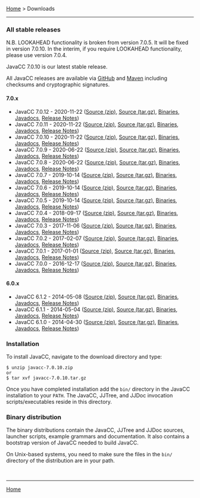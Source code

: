 [Home](index.md) > Downloads

---

### <a name="stable"></a>All stable releases

N.B. LOOKAHEAD functionality is broken from version 7.0.5. It will be fixed in version 7.0.10. In the interim, if you require LOOKAHEAD functionality, please use version 7.0.4.

JavaCC 7.0.10 is our latest stable release.

All JavaCC releases are available via [GitHub](https://github.com/javacc/javacc/releases) and [Maven](https://mvnrepository.com/artifact/net.java.dev.javacc/javacc) including checksums and cryptographic signatures.

#### 7.0.x
* JavaCC 7.0.12 - 2020-11-22 ([Source (zip)](https://github.com/javacc/javacc/archive/javacc-7.0.12.zip), [Source (tar.gz)](https://github.com/javacc/javacc/archive/javacc-7.0.12.tar.gz), [Binaries](https://repo1.maven.org/maven2/net/java/dev/javacc/javacc/7.0.12/javacc-7.0.12.jar), [Javadocs](https://repo1.maven.org/maven2/net/java/dev/javacc/javacc/7.0.12/javacc-7.0.12-javadoc.jar), [Release Notes](release-notes.md#javacc-7.0.12))
* JavaCC 7.0.11 - 2020-11-22 ([Source (zip)](https://github.com/javacc/javacc/archive/javacc-7.0.11.zip), [Source (tar.gz)](https://github.com/javacc/javacc/archive/javacc-7.0.11.tar.gz), [Binaries](https://repo1.maven.org/maven2/net/java/dev/javacc/javacc/7.0.11/javacc-7.0.11.jar), [Javadocs](https://repo1.maven.org/maven2/net/java/dev/javacc/javacc/7.0.11/javacc-7.0.11-javadoc.jar), [Release Notes](release-notes.md#javacc-7.0.11))
* JavaCC 7.0.10 - 2020-11-22 ([Source (zip)](https://github.com/javacc/javacc/archive/javacc-7.0.10.zip), [Source (tar.gz)](https://github.com/javacc/javacc/archive/javacc-7.0.10.tar.gz), [Binaries](https://repo1.maven.org/maven2/net/java/dev/javacc/javacc/7.0.10/javacc-7.0.10.jar), [Javadocs](https://repo1.maven.org/maven2/net/java/dev/javacc/javacc/7.0.10/javacc-7.0.10-javadoc.jar), [Release Notes](release-notes.md#javacc-7.0.10))
* JavaCC 7.0.9 - 2020-06-22 ([Source (zip)](https://github.com/javacc/javacc/archive/javacc-7.0.9.zip), [Source (tar.gz)](https://github.com/javacc/javacc/archive/javacc-7.0.9.tar.gz), [Binaries](https://repo1.maven.org/maven2/net/java/dev/javacc/javacc/7.0.9/javacc-7.0.9.jar), [Javadocs](https://repo1.maven.org/maven2/net/java/dev/javacc/javacc/7.0.9/javacc-7.0.9-javadoc.jar), [Release Notes](release-notes.md#javacc-7.0.9))
* JavaCC 7.0.8 - 2020-06-22 ([Source (zip)](https://github.com/javacc/javacc/archive/javacc-7.0.8.zip), [Source (tar.gz)](https://github.com/javacc/javacc/archive/javacc-7.0.8.tar.gz), [Binaries](https://repo1.maven.org/maven2/net/java/dev/javacc/javacc/7.0.8/javacc-7.0.8.jar), [Javadocs](https://repo1.maven.org/maven2/net/java/dev/javacc/javacc/7.0.8/javacc-7.0.8-javadoc.jar), [Release Notes](release-notes.md#javacc-7.0.8))
* JavaCC 7.0.7 - 2019-10-14 ([Source (zip)](https://github.com/javacc/javacc/archive/javacc-7.0.7.zip), [Source (tar.gz)](https://github.com/javacc/javacc/archive/javacc-7.0.7.tar.gz), [Binaries](https://repo1.maven.org/maven2/net/java/dev/javacc/javacc/7.0.7/javacc-7.0.7.jar), [Javadocs](https://repo1.maven.org/maven2/net/java/dev/javacc/javacc/7.0.7/javacc-7.0.7-javadoc.jar), [Release Notes](release-notes.md#javacc-7.0.7))
* JavaCC 7.0.6 - 2019-10-14 ([Source (zip)](https://github.com/javacc/javacc/archive/javacc-7.0.6.zip), [Source (tar.gz)](https://github.com/javacc/javacc/archive/javacc-7.0.6.tar.gz), [Binaries](https://repo1.maven.org/maven2/net/java/dev/javacc/javacc/7.0.6/javacc-7.0.6.jar), [Javadocs](https://repo1.maven.org/maven2/net/java/dev/javacc/javacc/7.0.6/javacc-7.0.6-javadoc.jar), [Release Notes](release-notes.md#javacc-7.0.5))
* JavaCC 7.0.5 - 2019-10-14 ([Source (zip)](https://github.com/javacc/javacc/archive/7.0.5.zip), [Source (tar.gz)](https://github.com/javacc/javacc/archive/7.0.5.tar.gz), [Binaries](https://repo1.maven.org/maven2/net/java/dev/javacc/javacc/7.0.5/javacc-7.0.5.jar), [Javadocs](https://repo1.maven.org/maven2/net/java/dev/javacc/javacc/7.0.5/javacc-7.0.5-javadoc.jar), [Release Notes](release-notes.md#javacc-7.0.5))
* JavaCC 7.0.4 - 2018-09-17 ([Source (zip)](https://github.com/javacc/javacc/archive/7.0.4.zip), [Source (tar.gz)](https://github.com/javacc/javacc/archive/7.0.4.tar.gz), [Binaries](https://repo1.maven.org/maven2/net/java/dev/javacc/javacc/7.0.4/javacc-7.0.4.jar), [Javadocs](https://repo1.maven.org/maven2/net/java/dev/javacc/javacc/7.0.4/javacc-7.0.4-javadoc.jar), [Release Notes](release-notes.md#javacc-7.0.4))
* JavaCC 7.0.3 - 2017-11-06 ([Source (zip)](https://github.com/javacc/javacc/archive/7.0.3.zip), [Source (tar.gz)](https://github.com/javacc/javacc/archive/7.0.3.tar.gz), [Binaries](https://repo1.maven.org/maven2/net/java/dev/javacc/javacc/7.0.3/javacc-7.0.3.jar), [Javadocs](https://repo1.maven.org/maven2/net/java/dev/javacc/javacc/7.0.3/javacc-7.0.3-javadoc.jar), [Release Notes](release-notes.md#javacc-7.0.3))
* JavaCC 7.0.2 - 2017-02-07 ([Source (zip)](https://github.com/javacc/javacc/archive/7.0.2.zip), [Source (tar.gz)](https://github.com/javacc/javacc/archive/7.0.2.tar.gz), [Binaries](https://repo1.maven.org/maven2/net/java/dev/javacc/javacc/7.0.2/javacc-7.0.2.jar), [Javadocs](https://repo1.maven.org/maven2/net/java/dev/javacc/javacc/7.0.2/javacc-7.0.2-javadoc.jar), [Release Notes](release-notes.md#javacc-7.0.2))
* JavaCC 7.0.1 - 2017-01-01 ([Source (zip)](https://github.com/javacc/javacc/archive/7.0.1.zip), [Source (tar.gz)](https://github.com/javacc/javacc/archive/7.0.1.tar.gz), [Binaries](https://repo1.maven.org/maven2/net/java/dev/javacc/javacc/7.0.1/javacc-7.0.1.jar), [Javadocs](https://repo1.maven.org/maven2/net/java/dev/javacc/javacc/7.0.1/javacc-7.0.1-javadoc.jar), [Release Notes](release-notes.md#javacc-7.0.1))
* JavaCC 7.0.0 - 2016-12-17 ([Source (zip)](https://github.com/javacc/javacc/archive/release_7_0_0.zip), [Source (tar.gz)](https://github.com/javacc/javacc/archive/release_7_0_0.tar.gz), [Binaries](https://repo1.maven.org/maven2/net/java/dev/javacc/javacc/7.0.0/javacc-7.0.0.jar), [Javadocs](https://repo1.maven.org/maven2/net/java/dev/javacc/javacc/7.0.0/javacc-7.0.0-javadoc.jar), [Release Notes](release-notes.md#javacc-7.0.0))

#### 6.0.x

* JavaCC 6.1.2 - 2014-05-08 ([Source (zip)](https://github.com/javacc/javacc/archive/release_6_1_2.zip), [Source (tar.gz)](https://github.com/javacc/javacc/archive/release_6_1_2.tar.gz), [Binaries](https://repo1.maven.org/maven2/net/java/dev/javacc/javacc/6.1.2/javacc-6.1.2.jar), [Javadocs](https://repo1.maven.org/maven2/net/java/dev/javacc/javacc/6.1.2/javacc-6.1.2-javadoc.jar), [Release Notes](release-notes.md#javacc-6.1.2))
* JavaCC 6.1.1 - 2014-05-04 ([Source (zip)](https://github.com/javacc/javacc/archive/release_6_1_1.zip), [Source (tar.gz)](https://github.com/javacc/javacc/archive/release_6_1_1.tar.gz), [Binaries](https://repo1.maven.org/maven2/net/java/dev/javacc/javacc/6.1.1/javacc-6.1.1.jar), [Javadocs](https://repo1.maven.org/maven2/net/java/dev/javacc/javacc/6.1.1/javacc-6.1.1-javadoc.jar), [Release Notes](release-notes.md#javacc-6.0.0))
* JavaCC 6.1.0 - 2014-04-30 ([Source (zip)](https://github.com/javacc/javacc/archive/release_6_1_0.zip), [Source (tar.gz)](https://github.com/javacc/javacc/archive/release_6_1_0.tar.gz), [Binaries](https://repo1.maven.org/maven2/net/java/dev/javacc/javacc/6.1.0/javacc-6.1.0.jar), [Javadocs](https://repo1.maven.org/maven2/net/java/dev/javacc/javacc/6.1.0/javacc-6.1.0-javadoc.jar), [Release Notes](release-notes.md#javacc-6.0.0))

### <a name="installation"></a>Installation

To install JavaCC, navigate to the download directory and type:

```
$ unzip javacc-7.0.10.zip
or
$ tar xvf javacc-7.0.10.tar.gz
```

Once you have completed installation add the `bin/` directory in the JavaCC installation to your `PATH`. The JavaCC, JJTree, and JJDoc invocation scripts/executables reside in this directory.

### <a name="binary-distribution"></a>Binary distribution

The binary distributions contain the JavaCC, JJTree and JJDoc sources, launcher scripts, example grammars and documentation. It also contains a bootstrap version of JavaCC needed to build JavaCC.

On Unix-based systems, you need to make sure the files in the `bin/` directory of the distribution are in your path.

<br>

---

[Home](index.md)

<br>
